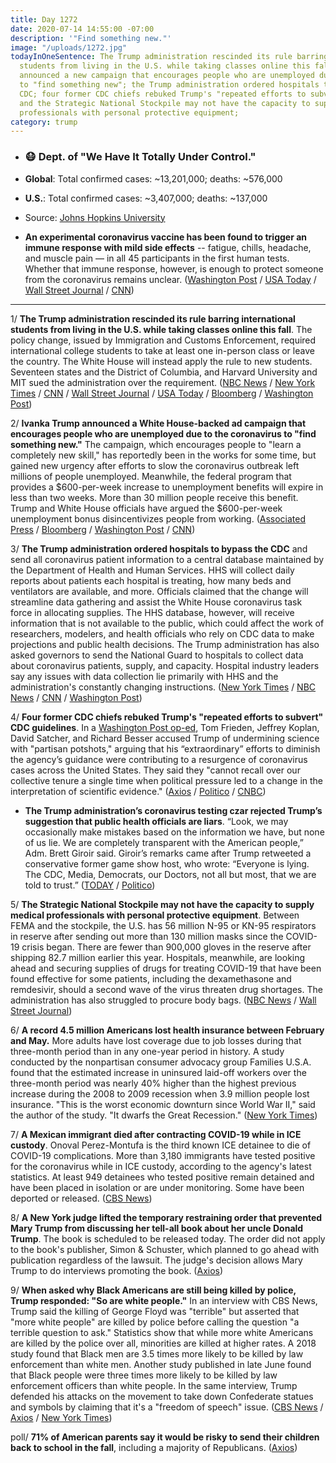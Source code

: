```yaml
---
title: Day 1272
date: 2020-07-14 14:55:00 -07:00
description: '"Find something new."'
image: "/uploads/1272.jpg"
todayInOneSentence: The Trump administration rescinded its rule barring international
  students from living in the U.S. while taking classes online this fall; Ivanka Trump
  announced a new campaign that encourages people who are unemployed due to the coronavirus
  to "find something new"; the Trump administration ordered hospitals to bypass the
  CDC; four former CDC chiefs rebuked Trump's "repeated efforts to subvert" CDC guidelines;
  and the Strategic National Stockpile may not have the capacity to supply medical
  professionals with personal protective equipment;
category: trump
---
```


* ### 😷 Dept. of "We Have It Totally Under Control."

* **Global**: Total confirmed cases: \~13,201,000; deaths: \~576,000

* **U.S.**: Total confirmed cases: \~3,407,000; deaths: \~137,000

* Source: [Johns Hopkins University](https://coronavirus.jhu.edu/map.html)

* **An experimental coronavirus vaccine has been found to trigger an immune response with mild side effects** -- fatigue, chills, headache, and muscle pain –– in all 45 participants in the first human tests. Whether that immune response, however, is enough to protect someone from the coronavirus remains unclear. ([Washington Post](https://www.washingtonpost.com/nation/2020/07/14/coronavirus-live-updates-us/) / [USA Today](https://www.usatoday.com/story/news/health/2020/07/14/modernas-covid-vaccine-candidate-appears-safe-effective-data-shows/5435723002/) / [Wall Street Journal](https://www.wsj.com/articles/modernas-covid-19-vaccine-moves-to-bigger-study-11594760401?mod=hp_lead_pos4) / [CNN](https://www.cnn.com/2020/07/14/health/moderna-coronavirus-vaccine-phase-1-study/index.html))

---

1/ **The Trump administration rescinded its rule barring international students from living in the U.S. while taking classes online this fall**. The policy change, issued by Immigration and Customs Enforcement, required international college students to take at least one in-person class or leave the country. The White House will instead apply the rule to new students. Seventeen states and the District of Columbia, and Harvard University and MIT sued the administration over the requirement. ([NBC News](https://www.nbcnews.com/politics/immigration/trump-administration-backs-down-restrictions-international-students-n1233808) / [New York Times](https://www.nytimes.com/2020/07/14/world/coronavirus-updates.html#link-12d302a4) / [CNN](https://www.cnn.com/2020/07/14/politics/immigration-harvard-visa-policy-online-only/index.html) / [Wall Street Journal](https://www.wsj.com/articles/white-house-weighs-scaling-back-rules-on-foreign-students-studying-online-11594746772?mod=hp_lead_pos2) / [USA Today](https://www.usatoday.com/story/news/politics/2020/07/14/trump-ice-college-student-visa-rule-online-classes-fall-2020/5437654002/) / [Bloomberg](https://www.bloomberg.com/news/articles/2020-07-14/harvard-and-u-s-make-deal-on-foreign-student-visas?srnd=premium&sref=MIBMEEoj) / [Washington Post](https://www.washingtonpost.com/nation/2020/07/14/coronavirus-live-updates-us/?tidr=a_breakingnews))

2/ **Ivanka Trump announced a White House-backed ad campaign that encourages people who are unemployed due to the coronavirus to "find something new."** The campaign, which encourages people to "learn a completely new skill," has reportedly been in the works for some time, but gained new urgency after efforts to slow the coronavirus outbreak left millions of people unemployed. Meanwhile, the federal program that provides a $600-per-week increase to unemployment benefits will expire in less than two weeks. More than 30 million people receive this benefit. Trump and White House officials have argued the $600-per-week unemployment bonus disincentivizes people from working. ([Associated Press](https://apnews.com/32959d751de0f9cc327a92ff60a49b20) / [Bloomberg](https://www.bloomberg.com/news/articles/2020-07-14/america-s-jobless-are-about-to-lose-their-600-a-week-lifeline?srnd=premium&sref=MIBMEEoj) / [Washington Post](https://www.washingtonpost.com/business/2020/07/14/unemployment-benefits-expiring-coronavirus/) / [CNN](https://www.cnn.com/2020/07/14/politics/ivanka-trump-find-something-new-unemployment/index.html))

3/ **The Trump administration ordered hospitals to bypass the CDC** and send all coronavirus patient information to a central database maintained by the Department of Health and Human Services. HHS will collect daily reports about patients each hospital is treating, how many beds and ventilators are available, and more. Officials claimed that the change will streamline data gathering and assist the White House coronavirus task force in allocating supplies. The HHS database, however, will receive information that is not available to the public, which could affect the work of researchers, modelers, and health officials who rely on CDC data to make projections and public health decisions. The Trump administration has also asked governors to send the National Guard to hospitals to collect data about coronavirus patients, supply, and capacity. Hospital industry leaders say any issues with data collection lie primarily with HHS and the administration's constantly changing instructions. ([New York Times](https://www.nytimes.com/2020/07/14/us/politics/trump-cdc-coronavirus.html) / [NBC News](https://www.nbcnews.com/news/us-news/hospitals-told-send-coronavirus-data-washington-not-cdc-n1233861) / [CNN](https://www.cnn.com/2020/07/14/politics/trump-administration-coronavirus-hospital-data-cdc/) / [Washington Post](https://www.washingtonpost.com/health/2020/07/13/trump-administration-recommend-national-guard-an-option-help-hospitals-report-covid-19-data/))

4/ **Four former CDC chiefs rebuked Trump's "repeated efforts to subvert" CDC guidelines**. In a [Washington Post op-ed](https://www.washingtonpost.com/outlook/2020/07/14/cdc-directors-trump-politics/), Tom Frieden, Jeffrey Koplan, David Satcher, and Richard Besser accused Trump of undermining science with "partisan potshots," arguing that his “extraordinary” efforts to diminish the agency’s guidance were contributing to a resurgence of coronavirus cases across the United States. They said they "cannot recall over our collective tenure a single time when political pressure led to a change in the interpretation of scientific evidence." ([Axios](https://www.axios.com/cdc-trump-health-guidelines-undermining-3d3fd22c-d067-4a4e-90c6-6f6d46763af9.html) / [Politico](https://www.politico.com/news/2020/07/14/former-cdc-chiefs-trump-agency-guidelines-360527) / [CNBC](https://www.cnbc.com/2020/07/14/top-infectious-disease-experts-lend-support-to-fauci-after-white-house-attacks.html))

* **The Trump administration’s coronavirus testing czar rejected Trump’s suggestion that public health officials are liars**. “Look, we may occasionally make mistakes based on the information we have, but none of us lie. We are completely transparent with the American people,” Adm. Brett Giroir said.  Giroir’s remarks came after Trump retweeted a conservative former game show host, who wrote: “Everyone is lying. The CDC, Media, Democrats, our Doctors, not all but most, that we are told to trust.” ([TODAY](https://www.today.com/video/trump-testing-czar-brett-giroir-none-of-us-lie-about-coronavirus-crisis-87660101625) / [Politico](https://www.politico.com/news/2020/07/14/coronavirus-testing-czar-trump-health-officials-360684))

5/ **The Strategic National Stockpile may not have the capacity to supply medical professionals with personal protective equipment**. Between FEMA and the stockpile, the U.S. has 56 million N-95 or KN-95 respirators in reserve after sending out more than 130 million masks since the COVID-19 crisis began. There are fewer than 900,000 gloves in the reserve after shipping 82.7 million earlier this year. Hospitals, meanwhile, are looking ahead and securing supplies of drugs for treating COVID-19 that have been found effective for some patients, including the dexamethasone and remdesivir, should a second wave of the virus threaten drug shortages. The administration has also struggled to procure body bags. ([NBC News](https://www.nbcnews.com/politics/politics-news/federal-stockpile-thin-amid-coronavirus-surge-documents-show-n1233791) / [Wall Street Journal](https://www.wsj.com/articles/hospitals-stock-up-on-covid-19-drugs-to-prepare-for-second-wave-in-fall-11594719000?mod=hp_lead_pos7))

6/ **A record 4.5 million Americans lost health insurance between February and May.** More adults have lost coverage due to job losses during that three-month period than in any one-year period in history. A study conducted by the nonpartisan consumer advocacy group Families U.S.A. found that the estimated increase in uninsured laid-off workers over the three-month period was nearly 40% higher than the highest previous increase during the 2008 to 2009 recession when 3.9 million people lost insurance. "This is the worst economic downturn since World War II," said the author of the study. "It dwarfs the Great Recession." ([New York Times](https://www.nytimes.com/2020/07/13/world/coronavirus-updates.html#link-4a45abca))

7/ **A Mexican immigrant died after contracting COVID-19 while in ICE custody**. Onoval Perez-Montufa is the third known ICE detainee to die of COVID-19 complications. More than 3,180 immigrants have tested positive for the coronavirus while in ICE custody, according to the agency's latest statistics. At least 949 detainees who tested positive remain detained and have been placed in isolation or are under monitoring. Some have been deported or released. ([CBS News](https://www.cbsnews.com/news/third-immigrant-dies-in-ice-custody-after-contracting-the-coronavirus/))

8/ **A New York judge lifted the temporary restraining order that prevented Mary Trump from discussing her tell-all book about her uncle Donald Trump**. The book is scheduled to be released today. The order did not apply to the book's publisher, Simon & Schuster, which planned to go ahead with publication regardless of the lawsuit. The judge's decision allows Mary Trump to do interviews promoting the book. ([Axios](https://www.axios.com/mary-trump-restraining-order-29a423b5-afdc-453e-811b-40a8f0dee625.html))

9/ **When asked why Black Americans are still being killed by police, Trump responded: "So are white people."** In an interview with CBS News, Trump said the killing of George Floyd was "terrible" but asserted that "more white people" are killed by police before calling the question "a terrible question to ask." Statistics show that while more white Americans are killed by the police over all, minorities are killed at higher rates. A 2018 study found that Black men are 3.5 times more likely to be killed by law enforcement than white men. Another study published in late June found that Black people were three times more likely to be killed by law enforcement officers than white people. In the same interview, Trump defended his attacks on the movement to take down Confederate statues and symbols by claiming that it's a "freedom of speech" issue. ([CBS News](https://www.cbsnews.com/news/trump-black-americans-killed-police-white-too/) / [Axios](https://www.axios.com/trump-police-racism-confederate-flag-7da0574e-ba19-4e4f-9b2c-5b4e11ddaca1.html) / [New York Times](https://www.nytimes.com/2020/07/14/us/elections/primary-runoff-alabama-maine-texas.html?action=click&module=Top%20Stories&pgtype=Homepage#link-43d5e4a2))

poll/ **71% of American parents say it would be risky to send their children back to school in the fall**, including a majority of Republicans. ([Axios](https://www.axios.com/axios-ipsos-coronavirus-index-poll-parents-schools-risk-ccf95453-9f99-4e3a-a4cc-eb0188bf6da3.html))
